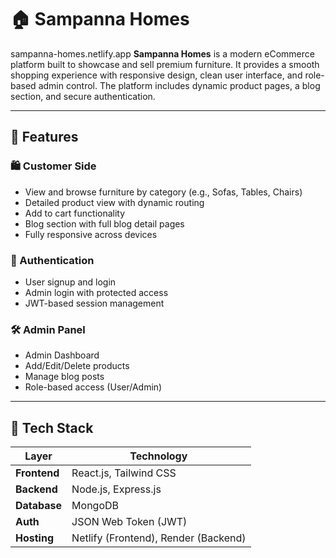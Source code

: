 
# 🏠 Sampanna Homes
 sampanna-homes.netlify.app
**Sampanna Homes** is a modern eCommerce platform built to showcase and sell premium furniture. It provides a smooth shopping experience with responsive design, clean user interface, and role-based admin control. The platform includes dynamic product pages, a blog section, and secure authentication.

---

## 🚀 Features

### 🛍️ Customer Side
- View and browse furniture by category (e.g., Sofas, Tables, Chairs)
- Detailed product view with dynamic routing
- Add to cart functionality
- Blog section with full blog detail pages
- Fully responsive across devices

### 🔐 Authentication
- User signup and login
- Admin login with protected access
- JWT-based session management

### 🛠️ Admin Panel
- Admin Dashboard
- Add/Edit/Delete products
- Manage blog posts
- Role-based access (User/Admin)

---

## 🧱 Tech Stack

| Layer         | Technology                     |
|---------------|--------------------------------|
| **Frontend**  | React.js, Tailwind CSS         |
| **Backend**   | Node.js, Express.js            |
| **Database**  | MongoDB                        |
| **Auth**      | JSON Web Token (JWT)           |
| **Hosting**   | Netlify (Frontend), Render (Backend) |






